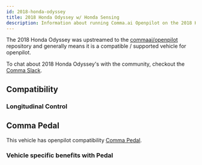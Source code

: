 ```yaml
---
id: 2018-honda-odyssey
title: 2018 Honda Odyssey w/ Honda Sensing
description: Information about running Comma.ai Openpilot on the 2018 Honda Odyssey w/ Honda Sensing
---
```


The 2018 Honda Odyssey was upstreamed to the [commaai/openpilot](https://github.com/commaai/openpilot) repository and generally means it is a compatible / supported vehicle for openpilot.

To chat about 2018 Honda Odyssey's with the community, checkout the  [Comma Slack](https://slack.comma.ai).
## Compatibility

### Longitudinal Control



## Comma Pedal

This vehicle has openpilot compatibility [Comma Pedal](/hardware/pedal).

### Vehicle specific benefits with Pedal

